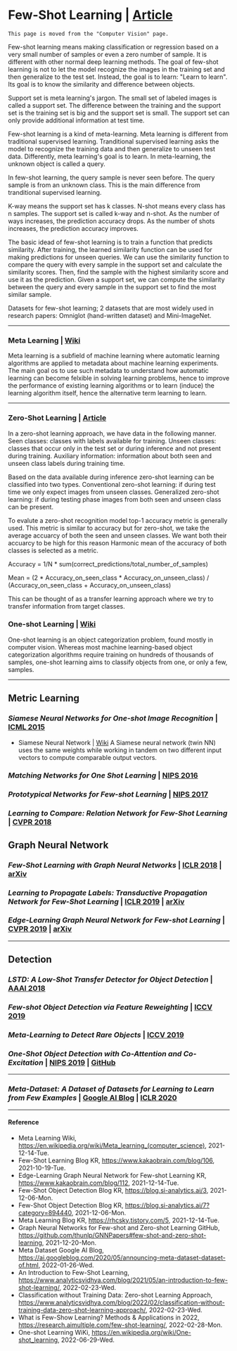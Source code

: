 # Few-Shot Learning | [Article](https://www.analyticsvidhya.com/blog/2021/05/an-introduction-to-few-shot-learning/)
`This page is moved from the "Computer Vision" page.`

Few-shot learning means making classification or regression based on a very small number of samples or even a zero number of  sample. It is different with other normal deep learning methods. The goal of few-shot learning is not to let the model recognize the images in the training set and then generalize to the test set. Instead, the goal is to learn: "Learn to learn". Its goal is to know the similarity and difference between objects.

Support set is meta learning's jargon. The small set of labeled images is called a support set. The difference between the training and the support set is the training set is big and the support set is small. The support set can only provide additional information at test time.

Few-shot learning is a kind of meta-learning. Meta learning is different from traditional supervised learning. Tranditional supervised learning asks the model to recognize the training data and then generalize to unseen test data. Differently, meta learning's goal is to learn. In meta-learning, the unknown object is called a query.

In few-shot learning, the query sample is never seen before. The query sample is from an unknown class. This is the main difference from tranditional supervised learning.

K-way means the support set has k classes. N-shot means every class has n samples. The support set is called k-way and n-shot. As the number of ways increases, the prediction accuracy drops. As the number of shots increases, the prediction accuracy improves.

The basic idead of few-shot learning is to train a function that predicts similarity. After training, the learned similarity function can be used for making predictions for unseen queries. We can use the similarity function to compare the query with every sample in the support set and calculate the similarity scores. Then, find the sample with the highest similarity score and use it as the prediction. Given a support set, we can compute the similarity between the query and every sample in the support set to find the most similar sample.

Datasets for few-shot learning; 2 datasets that are most widely used in research papers: Omniglot (hand-written dataset) and Mini-ImageNet.

----------

### Meta Learning | [Wiki](https://en.wikipedia.org/wiki/Meta_learning_(computer_science))
Meta learning is a subfield of machine learning where automatic learning algorithms are applied to metadata about machine learning experiments. The main goal os to use such metadata to understand how automatic learning can become felxible in solving learning problems, hence to improve the performance of existing learning algorithms or to learn (induce) the learning algorithm itself, hence the alternative term learning to learn.

----------

### Zero-Shot Learning | [Article](https://www.analyticsvidhya.com/blog/2022/02/classification-without-training-data-zero-shot-learning-approach/)

In a zero-shot learning approach, we have data in the following manner. Seen classes: classes with labels available for training. Unseen classes: classes that occur only in the test set or during inference and not present during training. Auxiliary information: information about both seen and unseen class labels during training time.

Based on the data available during inference zero-shot learning can be classified into two types. Conventional zero-shot learning: if during test time we only expect images from unseen classes. Generalized zero-shot learning: if during testing phase images from both seen and unseen class can be present.

To evalute a zero-shot recognition model top-1 accuracy metric is generally used. This metric is similar to accuracy but for zero-shot, we take the average accuarcy of both the seen and unseen classes. We want both their accuarcy to be high for this reason Harmonic mean of the accuracy of both classes is selected as a metric. 

Accuracy = 1/N * sum(correct_predictions/total_number_of_samples)

Mean = (2 * Accuracy_on_seen_class * Accuracy_on_unseen_class) / (Accuracy_on_seen_class + Accuracy_on_unseen_class)

This can be thought of as a transfer learning approach where we try to transfer information from target classes.

### One-shot Learning | [Wiki](https://en.wikipedia.org/wiki/One-shot_learning)
One-shot learning is an object categorization problem, found mostly in computer vision. Whereas most machine learning-based object categorization algorithms require training on hundreds of thousands of samples, one-shot learning aims to classify objects from one, or only a few, samples.

----------

## Metric Learning
### *Siamese Neural Networks for One-shot Image Recognition* | [ICML 2015](https://www.cs.cmu.edu/~rsalakhu/papers/oneshot1.pdf)

- Siamese Neural Network | [Wiki](https://en.wikipedia.org/wiki/Siamese_neural_network)
A Siamese neural network (twin NN) uses the same weights while working in tandem on two different input vectors to compute comparable output vectors.

### *Matching Networks for One Shot Learning* | [NIPS 2016](https://proceedings.neurips.cc/paper/2016/file/90e1357833654983612fb05e3ec9148c-Paper.pdf)

### *Prototypical Networks for Few-shot Learning* | [NIPS 2017](https://papers.nips.cc/paper/2017/file/cb8da6767461f2812ae4290eac7cbc42-Paper.pdf)

### *Learning to Compare: Relation Network for Few-Shot Learning* | [CVPR 2018](https://openaccess.thecvf.com/content_cvpr_2018/papers/Sung_Learning_to_Compare_CVPR_2018_paper.pdf)

## Graph Neural Network

### *Few-Shot Learning with Graph Neural Networks* | [ICLR 2018](https://openreview.net/pdf?id=BJj6qGbRW) | [arXiv](https://arxiv.org/abs/1711.04043)

### *Learning to Propagate Labels: Transductive Propagation Network for Few-Shot Learning* | [ICLR 2019](https://openreview.net/pdf?id=SyVuRiC5K7) | [arXiv](https://arxiv.org/abs/1805.10002)

### *Edge-Learning Graph Neural Network for Few-shot Learning* | [CVPR 2019](https://openaccess.thecvf.com/content_CVPR_2019/papers/Kim_Edge-Labeling_Graph_Neural_Network_for_Few-Shot_Learning_CVPR_2019_paper.pdf) | [arXiv](https://arxiv.org/pdf/1905.01436.pdf)

----------

## Detection
### *LSTD: A Low-Shot Transfer Detector for Object Detection* | [AAAI 2018](https://www.aaai.org/ocs/index.php/AAAI/AAAI18/paper/viewFile/16778/16580)

### *Few-shot Object Detection via Feature Reweighting* | [ICCV 2019](https://openaccess.thecvf.com/content_ICCV_2019/papers/Kang_Few-Shot_Object_Detection_via_Feature_Reweighting_ICCV_2019_paper.pdf)

### *Meta-Learning to Detect Rare Objects* | [ICCV 2019](https://openaccess.thecvf.com/content_ICCV_2019/papers/Wang_Meta-Learning_to_Detect_Rare_Objects_ICCV_2019_paper.pdf)

### *One-Shot Object Detection with Co-Attention and Co-Excitation* | [NIPS 2019](https://openreview.net/pdf?id=Hye3UNrlLS) | [GitHub](https://github.com/timy90022/One-Shot-Object-Detection)

----------

### *Meta-Dataset: A Dataset of Datasets for Learning to Learn from Few Examples* | [Google AI Blog](https://ai.googleblog.com/2020/05/announcing-meta-dataset-dataset-of.html) | [ICLR 2020](chrome-extension://efaidnbmnnnibpcajpcglclefindmkaj/viewer.html?pdfurl=https%3A%2F%2Fopenreview.net%2Fattachment%3Fid%3DrkgAGAVKPr%26name%3Doriginal_pdf&clen=1281351)

----------

#### Reference
- Meta Learning Wiki, https://en.wikipedia.org/wiki/Meta_learning_(computer_science), 2021-12-14-Tue.
- Few-Shot Learning Blog KR, https://www.kakaobrain.com/blog/106, 2021-10-19-Tue.
- Edge-Learning Graph Neural Network for Few-shot Learning KR, https://www.kakaobrain.com/blog/112, 2021-12-14-Tue.
- Few-Shot Object Detection Blog KR, https://blog.si-analytics.ai/3, 2021-12-06-Mon.
- Few-Shot Object Detection Blog KR, https://blog.si-analytics.ai/7?category=894440, 2021-12-06-Mon.
- Meta Learning Blog KR, https://rhcsky.tistory.com/5, 2021-12-14-Tue.
- Graph Neural Networks for Few-shot and Zero-shot Learning GitHub, https://github.com/thunlp/GNNPapers#few-shot-and-zero-shot-learning, 2021-12-20-Mon.
- Meta Dataset Google AI Blog, https://ai.googleblog.com/2020/05/announcing-meta-dataset-dataset-of.html, 2022-01-26-Wed.
- An Introduction to Few-Shot Learning, https://www.analyticsvidhya.com/blog/2021/05/an-introduction-to-few-shot-learning/, 2022-02-23-Wed.
- Classification without Training Data: Zero-shot Learning Approach, https://www.analyticsvidhya.com/blog/2022/02/classification-without-training-data-zero-shot-learning-approach/, 2022-02-23-Wed.
- What is Few-Show Learning? Methods & Applications in 2022, https://research.aimultiple.com/few-shot-learning/, 2022-02-28-Mon.
- One-shot Learning WiKi, https://en.wikipedia.org/wiki/One-shot_learning, 2022-06-29-Wed.
